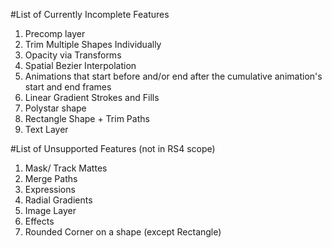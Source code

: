 #List of Currently Incomplete Features

1. Precomp layer
2. Trim Multiple Shapes Individually
3. Opacity via Transforms
4. Spatial Bezier Interpolation
5. Animations that start before and/or end after the cumulative animation's start and end frames
6. Linear Gradient Strokes and Fills
7. Polystar shape
8. Rectangle Shape + Trim Paths
9. Text Layer

#List of Unsupported Features (not in RS4 scope)

1. Mask/ Track Mattes
2. Merge Paths
3. Expressions
4. Radial Gradients
5. Image Layer
6. Effects
7. Rounded Corner on a shape (except Rectangle)
